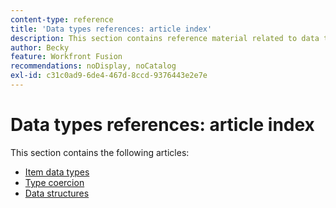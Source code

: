 ```yaml
---
content-type: reference
title: 'Data types references: article index'
description: This section contains reference material related to data types in Adobe Workfront Fusion.
author: Becky
feature: Workfront Fusion
recommendations: noDisplay, noCatalog
exl-id: c31c0ad9-6de4-467d-8ccd-9376443e2e7e
---
```

# Data types references: article index

This section contains the following articles:

* [Item data types](/help/workfront-fusion/references/mapping-panel/data-types/item-data-types.md)
* [Type coercion](/help/workfront-fusion/references/mapping-panel/data-types/type-coercion.md)
* [Data structures](/help/workfront-fusion/references/mapping-panel/data-types/data-structures.md)
